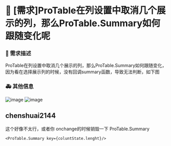 # 👑 [需求]ProTable在列设置中取消几个展示的列，那么ProTable.Summary如何跟随变化呢

### 🥰 需求描述

ProTable在列设置中取消几个展示的列，那么ProTable.Summary如何跟随变化，因为看在选择展示列的时候，没有回调summary函数，导致无法判断，如下图

### 🚑 其他信息

![image](https://github.com/ant-design/pro-components/assets/20273665/7f6bfa57-9e99-4d2d-b9e2-92c401b0e4df)
![image](https://github.com/ant-design/pro-components/assets/20273665/8c6feabb-c8f1-41e5-8d9b-96d10becd519)

## chenshuai2144

这个好像不太行，或者你 onchange的时候销毁一下 ProTable.Summary

```
<ProTable.Summary key={coluntState.lenght}/>
```
